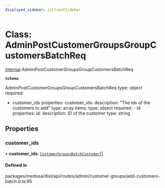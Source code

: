 ```yaml
---
displayed_sidebar: jsClientSidebar
---
```


# Class: AdminPostCustomerGroupsGroupCustomersBatchReq

[internal](../modules/internal-6.md).AdminPostCustomerGroupsGroupCustomersBatchReq

**`Schema`**

AdminPostCustomerGroupsGroupCustomersBatchReq
type: object
required:
  - customer_ids
properties:
  customer_ids:
    description: "The ids of the customers to add"
    type: array
    items:
      type: object
      required:
        - id
      properties:
        id:
          description: ID of the customer
          type: string

## Properties

### customer\_ids

• **customer\_ids**: [`CustomerGroupsBatchCustomer`](internal-6.CustomerGroupsBatchCustomer.md)[]

#### Defined in

packages/medusa/dist/api/routes/admin/customer-groups/add-customers-batch.d.ts:95
